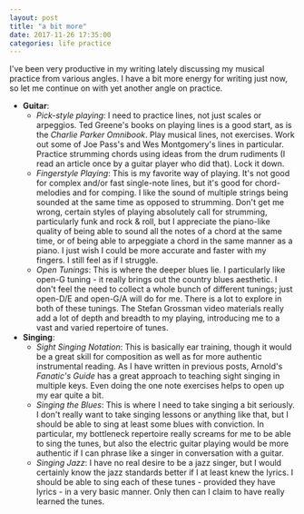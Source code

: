 ```yaml
---
layout: post
title: "a bit more"
date: 2017-11-26 17:35:00
categories: life practice
---
```

I've been very productive in my writing lately discussing my musical practice from various angles. I have a bit more energy for writing just now, so let me continue on with yet another angle on practice.

* **Guitar**:
  * *Pick-style playing*: I need to practice lines, not just scales or arpeggios. Ted Greene's books on playing lines is a good start, as is the *Charlie Parker Omnibook*. Play musical lines, not exercises. Work out some of Joe Pass's and Wes Montgomery's lines in particular. Practice strumming chords using ideas from the drum rudiments (I read an article once by a guitar player who did that). Lock it down.
  * *Fingerstyle Playing*: This is my favorite way of playing. It's not good for complex and/or fast single-note lines, but it's good for chord-melodies and for comping. I like the sound of multiple strings being sounded at the same time as opposed to strumming. Don't get me wrong, certain styles of playing absolutely call for strumming, particularly funk and rock & roll, but I appreciate the piano-like quality of being able to sound all the notes of a chord at the same time, or of being able to arpeggiate a chord in the same manner as a piano. I just wish I could be more accurate and faster with my fingers. I still feel as if I struggle.
  * *Open Tunings*: This is where the deeper blues lie. I particularly like open-G tuning - it really brings out the country blues aesthetic. I don't feel the need to collect a whole bunch of different tunings; just open-D/E and open-G/A will do for me. There is a lot to explore in both of these tunings. The Stefan Grossman video materials really add a lot of depth and breadth to my playing, introducing me to a vast and varied repertoire of tunes.
* **Singing**:
  * *Sight Singing Notation*: This is basically ear training, though it would be a great skill for composition as well as for more authentic instrumental reading. As I have written in previous posts, Arnold's *Fanatic's Guide* has a great approach to teaching sight singing in multiple keys. Even doing the one note exercises helps to open up my ear quite a bit.
  * *Singing the Blues*: This is where I need to take singing a bit seriously. I don't really want to take singing lessons or anything like that, but I should be able to sing at least some blues with conviction. In particular, my bottleneck repertoire really screams for me to be able to sing the tunes, but also the electric guitar playing would be more authentic if I can phrase like a singer in conversation with a guitar.
  * *Singing Jazz*: I have no real desire to be a jazz singer, but I would certainly know the jazz standards better if I at least knew the lyrics. I should be able to sing each of these tunes - provided they have lyrics - in a very basic manner. Only then can I claim to have really learned the tunes.

